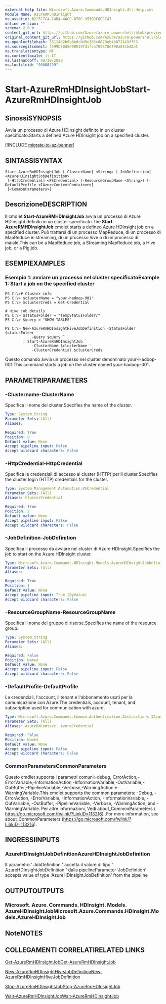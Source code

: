 ```yaml
---
external help file: Microsoft.Azure.Commands.HDInsight.dll-Help.xml
Module Name: AzureRM.HDInsight
ms.assetid: 0225C7CA-74B4-4ACC-870C-9539DF6ECC47
online version: ''
schema: 2.0.0
content_git_url: https://github.com/Azure/azure-powershell/blob/preview/src/ResourceManager/HDInsight/Commands.HDInsight/help/Start-AzureRmHDInsightJob.md
original_content_git_url: https://github.com/Azure/azure-powershell/blob/preview/src/ResourceManager/HDInsight/Commands.HDInsight/help/Start-AzureRmHDInsightJob.md
ms.openlocfilehash: 5512482b6b8edc0d9c336c8879eb43072143ff53
ms.sourcegitcommit: f599b50d5e980197d1fca769378df90a842b42a1
ms.translationtype: MT
ms.contentlocale: it-IT
ms.lasthandoff: 08/20/2020
ms.locfileid: "93688299"
---
```

# <span data-ttu-id="14321-101">Start-AzureRmHDInsightJob</span><span class="sxs-lookup"><span data-stu-id="14321-101">Start-AzureRmHDInsightJob</span></span>

## <span data-ttu-id="14321-102">Sinossi</span><span class="sxs-lookup"><span data-stu-id="14321-102">SYNOPSIS</span></span>
<span data-ttu-id="14321-103">Avvia un processo di Azure HDInsight definito in un cluster specificato.</span><span class="sxs-lookup"><span data-stu-id="14321-103">Starts a defined Azure HDInsight job on a specified cluster.</span></span>

[!INCLUDE [migrate-to-az-banner](../../includes/migrate-to-az-banner.md)]

## <span data-ttu-id="14321-104">SINTASSI</span><span class="sxs-lookup"><span data-stu-id="14321-104">SYNTAX</span></span>

```
Start-AzureRmHDInsightJob [-ClusterName] <String> [-JobDefinition] <AzureHDInsightJobDefinition>
 [-HttpCredential] <PSCredential> [-ResourceGroupName <String>] [-DefaultProfile <IAzureContextContainer>]
 [<CommonParameters>]
```

## <span data-ttu-id="14321-105">Descrizione</span><span class="sxs-lookup"><span data-stu-id="14321-105">DESCRIPTION</span></span>
<span data-ttu-id="14321-106">Il cmdlet **Start-AzureRMHDInsightJob** avvia un processo di Azure HDInsight definito in un cluster specificato.</span><span class="sxs-lookup"><span data-stu-id="14321-106">The **Start-AzureRMHDInsightJob** cmdlet starts a defined Azure HDInsight job on a specified cluster.</span></span>
<span data-ttu-id="14321-107">Può trattarsi di un processo MapReduce, di un processo di MapReduce in streaming, di un processo hive o di un processo di maiale.</span><span class="sxs-lookup"><span data-stu-id="14321-107">This can be a MapReduce job, a Streaming MapReduce job, a Hive job, or a Pig job.</span></span>

## <span data-ttu-id="14321-108">ESEMPI</span><span class="sxs-lookup"><span data-stu-id="14321-108">EXAMPLES</span></span>

### <span data-ttu-id="14321-109">Esempio 1: avviare un processo nel cluster specificato</span><span class="sxs-lookup"><span data-stu-id="14321-109">Example 1: Start a job on the specified cluster</span></span>
```
PS C:\># Cluster info
PS C:\> $clusterName = "your-hadoop-001"
PS C:\> $clusterCreds = Get-Credential

# Hive job details
PS C:\> $statusFolder = "tempStatusFolder/"
PS C:\> $query = "SHOW TABLES"

PS C:\> New-AzureRmHDInsightHiveJobDefinition -StatusFolder $statusFolder `
            -Query $query `
        | Start-AzureRmHDInsightJob `
            -ClusterName $clusterName `
            -ClusterCredential $clusterCreds
```

<span data-ttu-id="14321-110">Questo comando avvia un processo nel cluster denominato your-Hadoop-001.</span><span class="sxs-lookup"><span data-stu-id="14321-110">This command starts a job on the cluster named your-hadoop-001.</span></span>

## <span data-ttu-id="14321-111">PARAMETRI</span><span class="sxs-lookup"><span data-stu-id="14321-111">PARAMETERS</span></span>

### <span data-ttu-id="14321-112">-Clustername</span><span class="sxs-lookup"><span data-stu-id="14321-112">-ClusterName</span></span>
<span data-ttu-id="14321-113">Specifica il nome del cluster.</span><span class="sxs-lookup"><span data-stu-id="14321-113">Specifies the name of the cluster.</span></span>

```yaml
Type: System.String
Parameter Sets: (All)
Aliases: 

Required: True
Position: 0
Default value: None
Accept pipeline input: False
Accept wildcard characters: False
```

### <span data-ttu-id="14321-114">-HttpCredential</span><span class="sxs-lookup"><span data-stu-id="14321-114">-HttpCredential</span></span>
<span data-ttu-id="14321-115">Specifica le credenziali di accesso al cluster (HTTP) per il cluster.</span><span class="sxs-lookup"><span data-stu-id="14321-115">Specifies the cluster login (HTTP) credentials for the cluster.</span></span>

```yaml
Type: System.Management.Automation.PSCredential
Parameter Sets: (All)
Aliases: ClusterCredential

Required: True
Position: 2
Default value: None
Accept pipeline input: False
Accept wildcard characters: False
```

### <span data-ttu-id="14321-116">-JobDefinition</span><span class="sxs-lookup"><span data-stu-id="14321-116">-JobDefinition</span></span>
<span data-ttu-id="14321-117">Specifica il processo da avviare nel cluster di Azure HDInsight.</span><span class="sxs-lookup"><span data-stu-id="14321-117">Specifies the job to start on the Azure HDInsight cluster.</span></span>

```yaml
Type: Microsoft.Azure.Commands.HDInsight.Models.AzureHDInsightJobDefinition
Parameter Sets: (All)
Aliases: 

Required: True
Position: 1
Default value: None
Accept pipeline input: True (ByValue)
Accept wildcard characters: False
```

### <span data-ttu-id="14321-118">-ResourceGroupName</span><span class="sxs-lookup"><span data-stu-id="14321-118">-ResourceGroupName</span></span>
<span data-ttu-id="14321-119">Specifica il nome del gruppo di risorse.</span><span class="sxs-lookup"><span data-stu-id="14321-119">Specifies the name of the resource group.</span></span>

```yaml
Type: System.String
Parameter Sets: (All)
Aliases: 

Required: False
Position: Named
Default value: None
Accept pipeline input: False
Accept wildcard characters: False
```

### <span data-ttu-id="14321-120">-DefaultProfile</span><span class="sxs-lookup"><span data-stu-id="14321-120">-DefaultProfile</span></span>
<span data-ttu-id="14321-121">Le credenziali, l'account, il tenant e l'abbonamento usati per la comunicazione con Azure.</span><span class="sxs-lookup"><span data-stu-id="14321-121">The credentials, account, tenant, and subscription used for communication with azure.</span></span>

```yaml
Type: Microsoft.Azure.Commands.Common.Authentication.Abstractions.IAzureContextContainer
Parameter Sets: (All)
Aliases: AzureRmContext, AzureCredential

Required: False
Position: Named
Default value: None
Accept pipeline input: False
Accept wildcard characters: False
```

### <span data-ttu-id="14321-122">CommonParameters</span><span class="sxs-lookup"><span data-stu-id="14321-122">CommonParameters</span></span>
<span data-ttu-id="14321-123">Questo cmdlet supporta i parametri comuni:-debug,-ErrorAction,-ErrorVariable,-InformationAction,-InformationVariable,-OutVariable,-OutBuffer,-PipelineVariable,-Verbose,-WarningAction e-WarningVariable.</span><span class="sxs-lookup"><span data-stu-id="14321-123">This cmdlet supports the common parameters: -Debug, -ErrorAction, -ErrorVariable, -InformationAction, -InformationVariable, -OutVariable, -OutBuffer, -PipelineVariable, -Verbose, -WarningAction, and -WarningVariable.</span></span> <span data-ttu-id="14321-124">Per altre informazioni, Vedi about_CommonParameters ( https://go.microsoft.com/fwlink/?LinkID=113216) .</span><span class="sxs-lookup"><span data-stu-id="14321-124">For more information, see about_CommonParameters (https://go.microsoft.com/fwlink/?LinkID=113216).</span></span>

## <span data-ttu-id="14321-125">INGRESSI</span><span class="sxs-lookup"><span data-stu-id="14321-125">INPUTS</span></span>

### <span data-ttu-id="14321-126">AzureHDInsightJobDefinition</span><span class="sxs-lookup"><span data-stu-id="14321-126">AzureHDInsightJobDefinition</span></span>
<span data-ttu-id="14321-127">Il parametro ' JobDefinition ' accetta il valore di tipo ' AzureHDInsightJobDefinition ' dalla pipeline</span><span class="sxs-lookup"><span data-stu-id="14321-127">Parameter 'JobDefinition' accepts value of type 'AzureHDInsightJobDefinition' from the pipeline</span></span>

## <span data-ttu-id="14321-128">OUTPUT</span><span class="sxs-lookup"><span data-stu-id="14321-128">OUTPUTS</span></span>

### <span data-ttu-id="14321-129">Microsoft. Azure. Commands. HDInsight. Models. AzureHDInsightJob</span><span class="sxs-lookup"><span data-stu-id="14321-129">Microsoft.Azure.Commands.HDInsight.Models.AzureHDInsightJob</span></span>

## <span data-ttu-id="14321-130">Note</span><span class="sxs-lookup"><span data-stu-id="14321-130">NOTES</span></span>

## <span data-ttu-id="14321-131">COLLEGAMENTI CORRELATI</span><span class="sxs-lookup"><span data-stu-id="14321-131">RELATED LINKS</span></span>

[<span data-ttu-id="14321-132">Get-AzureRmHDInsightJob</span><span class="sxs-lookup"><span data-stu-id="14321-132">Get-AzureRmHDInsightJob</span></span>](./Get-AzureRmHDInsightJob.md)

[<span data-ttu-id="14321-133">New-AzureRmHDInsightHiveJobDefinition</span><span class="sxs-lookup"><span data-stu-id="14321-133">New-AzureRmHDInsightHiveJobDefinition</span></span>](./New-AzureRmHDInsightHiveJobDefinition.md)

[<span data-ttu-id="14321-134">Stop-AzureRmHDInsightJob</span><span class="sxs-lookup"><span data-stu-id="14321-134">Stop-AzureRmHDInsightJob</span></span>](./Stop-AzureRmHDInsightJob.md)

[<span data-ttu-id="14321-135">Wait-AzureRmHDInsightJob</span><span class="sxs-lookup"><span data-stu-id="14321-135">Wait-AzureRmHDInsightJob</span></span>](./Wait-AzureRmHDInsightJob.md)


